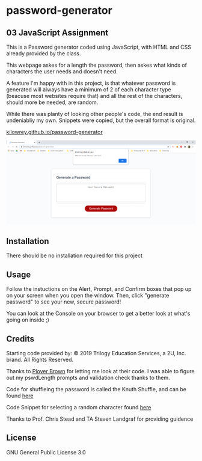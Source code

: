 # password-generator
## 03 JavaScript Assignment

This is a Password generator coded using JavaScript, with HTML and CSS already provided by the class.

This webpage askes for a length the password, then askes what kinds of characters the user needs and doesn't need.

A feature I'm happy with in this project, is that whatever password is generated will always have a minimum of 2 of each character type (beacuse most websites require that) and all the rest of the characters, should more be needed, are random.

While there was planty of looking other people's code, the end result is undeniabliy my own. Snippets were copied, but the overall format is original.

[kilowrey.github.io/password-generator](https://kilowrey.github.io/password-generator/)

![screenshot of the live page](./webpagepic.PNG "Example image of website")

## Installation

There should be no installation required for this project

## Usage

Follow the instuctions on the Alert, Prompt, and Confirm boxes that pop up on your screen when you open the window. Then, click "generate password" to see your new, secure password!

You can look at the Console on your browser to get a better look at what's going on inside ;)

## Credits

Starting code provided by: © 2019 Trilogy Education Services, a 2U, Inc. brand. All Rights Reserved.

Thanks to [Plover Brown](https://github.com/rebgrasshopper) for letting me look at their code. I was able to figure out my pswdLength prompts and validation check thanks to them.

Code for shuffleing the password is called the Knuth Shuffle, and can be found [here](https://github.com/Daplie/knuth-shuffle)

Code Snippet for selecting a random character found [here](https://css-tricks.com/snippets/javascript/select-random-item-array/)

Thanks to Prof. Chris Stead and TA Steven Landgraf for providing guidence

## License

GNU General Public License 3.0